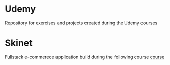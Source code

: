 # Udemy
 Repository for exercises and projects created during the Udemy courses

# Skinet
 Fullstack e-commerece application build during the following course <a href="https://www.udemy.com/course/complete-web-api-course/">course<a/>
 

